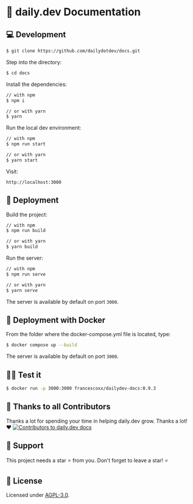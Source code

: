 # 📝 daily.dev Documentation

## 💻 Development

```bash
$ git clone https://github.com/dailydotdev/docs.git
```

Step into the directory:
```bash
$ cd docs
```

Install the dependencies:
```bash
// with npm
$ npm i

// or with yarn
$ yarn
```

Run the local dev environment:
```bash
// with npm
$ npm run start

// or with yarn
$ yarn start
```

Visit:
```
http://localhost:3000
```

## 🚀 Deployment

Build the project:

```bash
// with npm
$ npm run build

// or with yarn
$ yarn build
```
Run the server:

```bash
// with npm
$ npm run serve

// or with yarn
$ yarn serve
```
The server is available by default on port `3000`.

## 🐳 Deployment with Docker

From the folder where the docker-compose.yml file is located, type:

```bash
$ docker compose up --build
```
The server is available by default on port `3000`.

## 👨‍💻 Test it
```bash
$ docker run -p 3000:3000 francescoxx/dailydev-docs:0.9.3
```

## 🙏 Thanks to all Contributors
Thanks a lot for spending your time in helping daily.dev grow. Thanks a lot! ❤️
 <a href = "https://github.com/dailydotdev/docs/graphs/contributors">
   <img src = "https://contrib.rocks/image?repo=dailydotdev/docs" alt="Contributors to daily.dev docs"/>
 </a>

## 🤝 Support
This project needs a star ⭐️ from you. Don't forget to leave a star! ⭐️


## 📑 License
Licensed under [AGPL-3.0](https://github.com/dailydotdev/daily/blob/master/LICENSE).

